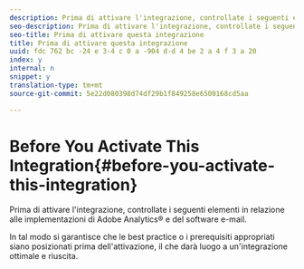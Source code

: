 ```yaml
---
description: Prima di attivare l'integrazione, controllate i seguenti elementi in relazione alle implementazioni di Adobe Analytics® e del software e-mail.
seo-description: Prima di attivare l'integrazione, controllate i seguenti elementi in relazione alle implementazioni di Adobe Analytics® e del software e-mail.
seo-title: Prima di attivare questa integrazione
title: Prima di attivare questa integrazione
uuid: fdc 762 bc -24 e 3-4 c 0 a -904 d-d 4 be 2 a 4 f 3 a 20
index: y
internal: n
snippet: y
translation-type: tm+mt
source-git-commit: 5e22d080398d74df29b1f849258e6500168cd5aa

---
```



# Before You Activate This Integration{#before-you-activate-this-integration}

Prima di attivare l'integrazione, controllate i seguenti elementi in relazione alle implementazioni di Adobe Analytics® e del software e-mail.

In tal modo si garantisce che le best practice o i prerequisiti appropriati siano posizionati prima dell'attivazione, il che darà luogo a un'integrazione ottimale e riuscita.
